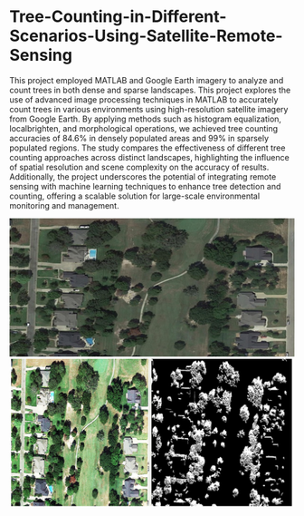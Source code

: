 # Tree-Counting-in-Different-Scenarios-Using-Satellite-Remote-Sensing
This project employed MATLAB and Google Earth imagery to analyze and count trees in both dense and sparse landscapes. 
This project explores the use of advanced image processing techniques in MATLAB to accurately count trees in various environments using high-resolution satellite imagery from Google Earth. By applying methods such as histogram equalization, localbrighten, and morphological operations, we achieved tree counting accuracies of 84.6% in densely populated areas and 99% in sparsely populated regions. The study compares the effectiveness of different tree counting approaches across distinct landscapes, highlighting the influence of spatial resolution and scene complexity on the accuracy of results. Additionally, the project underscores the potential of integrating remote sensing with machine learning techniques to enhance tree detection and counting, offering a scalable solution for large-scale environmental monitoring and management.

![Original Image](Original_img%20(2).png)
![Segmented Image](segmented_img.jpg)


